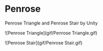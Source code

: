 # Penrose

Penrose Triangle and Penrose Stair by Unity


![Penrose Triangle](gif/Penrose Triangle.gif)


![Penrose Stair](gif/Penrose Stair.gif)
